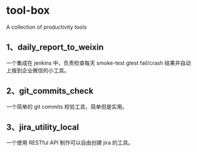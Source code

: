 # tool-box
A collection of productivity tools



## 1、daily_report_to_weixin
一个集成在 jenkins 中，负责检查每天 smoke-test gtest fail/crash 结果并自动上报到企业微信的小工具。


## 2、git_commits_check
一个简单的 git commits 校验工具，简单但是实用。


## 3、jira_utility_local
一个使用 RESTful API 制作可以自由创建 jira 的工具。

